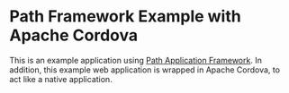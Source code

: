 # Path Framework Example with Apache Cordova

This is an example application using <a href="https://github.com/innovad/path">Path Application Framework</a>. In addition,
this example web application is wrapped in Apache Cordova, to act like a native application.

